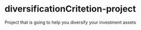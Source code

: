 # diversificationCritetion-project
 Project that is going to help you diversify your investment assets
